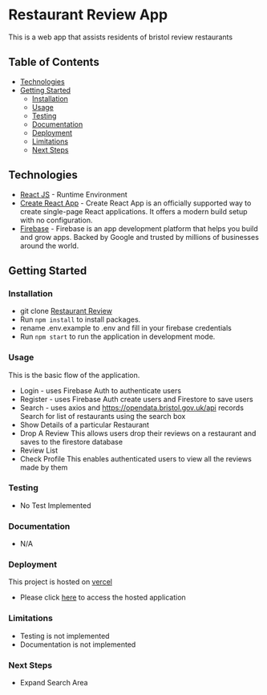 # Restaurant Review App
This is a web app that assists residents of bristol review restaurants


## Table of Contents

-   [Technologies](#technologies)
-   [Getting Started](#getting-started)
    -   [Installation](#installation)
    -   [Usage](#usage)
    -   [Testing](#testing)
    -   [Documentation](#documentation)
    -   [Deployment](#deployment)
    -   [Limitations](#limitations)
    -   [Next Steps](#next-steps)

## Technologies
-   [React JS](https://reactjs.org/) - Runtime Environment
-   [Create React App](https://create-react-app.dev/) - Create React App is an officially supported way to create single-page React applications. It offers a modern build setup with no configuration.
-   [Firebase](https://firebase.google.com/) - Firebase is an app development platform that helps you build and grow apps. Backed by Google and trusted by millions of businesses around the world.

## Getting Started


### Installation

-   git clone [Restaurant Review](https://github.com/officialyenum/restaurant-review-app.git)
-   Run `npm install` to install packages.
-   rename .env.example to .env and fill in your firebase credentials
-   Run `npm start` to run the application in development mode.

### Usage

This is the basic flow of the application.
-   Login - uses Firebase Auth to authenticate users
-   Register - uses Firebase Auth create users and Firestore to save users
-   Search - uses axios and https://opendata.bristol.gov.uk/api records 
    Search for list of restaurants using  the search box
-   Show Details of a particular Restaurant
-   Drop A Review
        This allows users drop their reviews on a restaurant and saves to the firestore database
-   Review List
-   Check Profile
        This enables authenticated users to view all the reviews made by them
    
### Testing
-   No Test Implemented


### Documentation

-   N/A

### Deployment
This project is hosted on [vercel](https://vercel.com/)

-   Please click [here](https://restaurant-review-app-sooty.vercel.app/) to access the hosted application

### Limitations
-   Testing is not implemented
-   Documentation is not implemented

### Next Steps
-   Expand Search Area